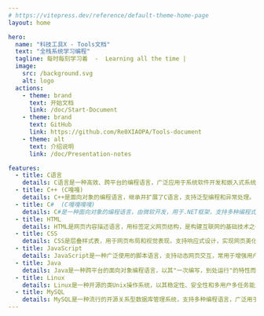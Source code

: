 ```yaml
---
# https://vitepress.dev/reference/default-theme-home-page
layout: home

hero:
  name: "科技工具X - Tools文档"
  text: "全栈系统学习编程"
  tagline: 每时每刻学习着  -  Learning all the time |                    记录学习的文档笔记  -  @爱吃饭的小Q   |
  image:
    src: /background.svg
    alt: logo
  actions:
    - theme: brand
      text: 开始文档
      link: /doc/Start-Document
    - theme: brand
      text: GitHub
      link: https://github.com/Re0XIAOPA/Tools-document
    - theme: alt
      text: 介绍说明
      link: /doc/Presentation-notes

features:
  - title: C语言
    details: C语言是一种高效、跨平台的编程语言，广泛应用于系统软件开发和嵌入式系统。
  - title: C++ (C嘎嘎)
    details: C++是面向对象的编程语言，继承并扩展了C语言，支持泛型编程和异常处理。
  - title: C#  (C嘎嘎嘎嘎)
    details: C#是一种面向对象的编程语言，由微软开发，用于.NET框架，支持多种编程式。
  - title: HTML
    details: HTML是网页内容描述语言，用标签定义网页结构，是构建互联网的基础技术之一。
  - title: CSS
    details: CSS是层叠样式表，用于网页布局和视觉表现，支持响应式设计，实现网页美化。
  - title: JavaScript
    details: JavaScript是一种广泛使用的脚本语言，支持动态网页交互，常用于增强用户界面。
  - title: Java
    details: Java是一种跨平台的面向对象编程语言，以其"一次编写，到处运行"的特性而闻名。
  - title: Linux
    details: Linux是一种开源的类Unix操作系统，以其稳定性、安全性和多用户多任务能力而著称。
  - title: MySQL
    details: MySQL是一种流行的开源关系型数据库管理系统，支持多种编程语言，广泛用于Web应用。
---
```


